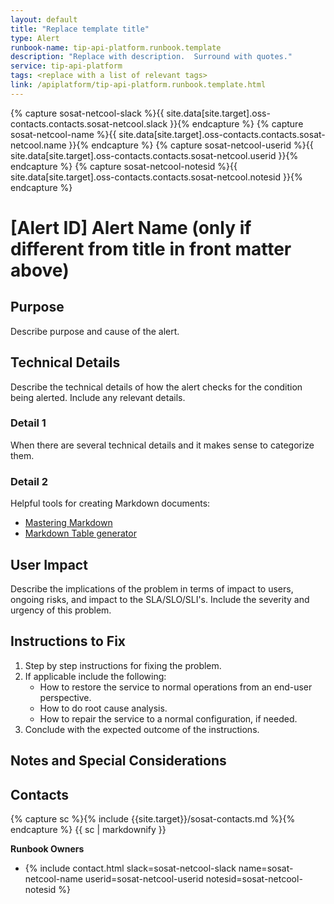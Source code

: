 ```yaml
---
layout: default
title: "Replace template title"
type: Alert
runbook-name: tip-api-platform.runbook.template
description: "Replace with description.  Surround with quotes."
service: tip-api-platform
tags: <replace with a list of relevant tags>
link: /apiplatform/tip-api-platform.runbook.template.html
---
```


{% capture sosat-netcool-slack %}{{ site.data[site.target].oss-contacts.contacts.sosat-netcool.slack }}{% endcapture %}
{% capture sosat-netcool-name %}{{ site.data[site.target].oss-contacts.contacts.sosat-netcool.name }}{% endcapture %}
{% capture sosat-netcool-userid %}{{ site.data[site.target].oss-contacts.contacts.sosat-netcool.userid }}{% endcapture %}
{% capture sosat-netcool-notesid %}{{ site.data[site.target].oss-contacts.contacts.sosat-netcool.notesid }}{% endcapture %}

# [Alert ID] Alert Name  (only if different from title in front matter above)

## Purpose

Describe purpose and cause of the alert.  
## Technical Details

Describe the technical details of how the alert checks for the condition being alerted. Include any relevant details.
### Detail 1

When there are several technical details and it makes sense to categorize them.
### Detail 2

Helpful tools for creating Markdown documents:  
 - [Mastering Markdown](https://guides.github.com/features/mastering-markdown/)  
 - [Markdown Table generator](https://www.tablesgenerator.com/markdown_tables)

## User Impact

Describe the implications of the problem in terms of impact to users, ongoing risks, and impact to the SLA/SLO/SLI's. Include the severity and urgency of this problem.
## Instructions to Fix
1. Step by step instructions for fixing the problem.
2. If applicable include the following:
    - How to restore the service to normal operations from an end-user perspective.
    - How to do root cause analysis.
    - How to repair the service to a normal configuration, if needed.
3. Conclude with the expected outcome of the instructions.

## Notes and Special Considerations

## Contacts
{% capture sc %}{% include {{site.target}}/sosat-contacts.md %}{% endcapture %}
{{ sc | markdownify }}

**Runbook Owners**
* {% include contact.html slack=sosat-netcool-slack name=sosat-netcool-name userid=sosat-netcool-userid notesid=sosat-netcool-notesid %}
